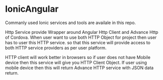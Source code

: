 # IonicAngular

Commanly used Ionic services and tools are availale in this repo.

Http Service provide Wrapper around Angular Http Client and Advance Http of Cordova.
When user want to use both HTTP Object for project then user has to user this HTTP service. so that this service will provide access to both HTTP service providers as per user platform.

HTTP client will work better in browsers so if user does not have Mobile device then this service will give you HTTP Client Object.
If user using mobile device then this will return Advance HTTP service with JSON data return.

